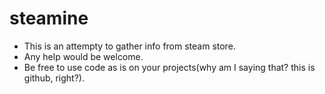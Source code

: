 # steamine
* This is an attempty to gather info from steam store.
* Any help would be welcome.
* Be free to use code as is on your projects(why am I saying that? this is github, right?).
